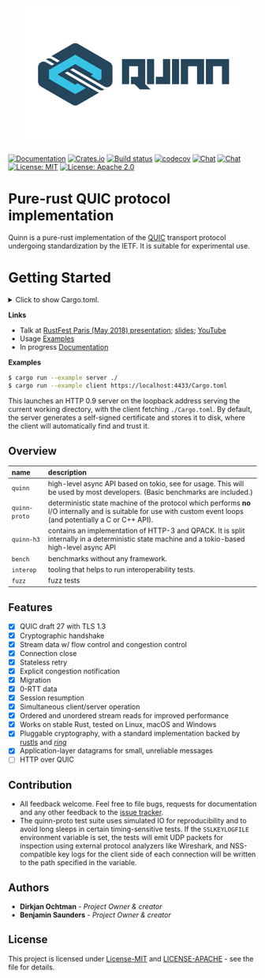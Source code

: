<h1 align="center"><img width="440" src="docs/thumbnail.png" /></h1>

[![Documentation](https://docs.rs/quinn/badge.svg)](https://docs.rs/quinn/)
[![Crates.io](https://img.shields.io/crates/v/quinn.svg)](https://crates.io/crates/quinn)
[![Build status](https://github.com/djc/quinn/workflows/CI/badge.svg)](https://github.com/djc/quinn/actions?query=workflow%3ACI)
[![codecov](https://codecov.io/gh/djc/quinn/branch/master/graph/badge.svg)](https://codecov.io/gh/djc/quinn)
[![Chat](https://img.shields.io/badge/chat-%23quinn:matrix.org-%2346BC99?logo=matrix)](https://matrix.to/#/#quinn:matrix.org)
[![Chat](https://badges.gitter.im/gitterHQ/gitter.svg)](https://gitter.im/djc/quinn)
[![License: MIT](https://img.shields.io/badge/License-MIT-blue.svg)](LICENSE-MIT)
[![License: Apache 2.0](https://img.shields.io/badge/License-Apache%202.0-blue.svg)](LICENSE-APACHE)

# Pure-rust QUIC protocol implementation 
Quinn is a pure-rust implementation of the [QUIC][quic] transport protocol undergoing standardization by the IETF.
 It is suitable for experimental use. 

# Getting Started
<details>
<summary>
Click to show Cargo.toml.
</summary>

```toml
[dependencies]
quinn = "0.6"
```

</details>
<p></p>

**Links**
- Talk at [RustFest Paris (May 2018) presentation][talk]; [slides][slides]; [YouTube][youtube]
- Usage [Examples][examples]
- In progress [Documentation][documentation]

**Examples**

```sh
$ cargo run --example server ./
$ cargo run --example client https://localhost:4433/Cargo.toml
```

This launches an HTTP 0.9 server on the loopback address serving the current
working directory, with the client fetching `./Cargo.toml`. By default, the
server generates a self-signed certificate and stores it to disk, where the
client will automatically find and trust it.

## Overview
| name | description |
| :----- | :----- |
| `quinn` | high-level async API based on tokio, see for usage. This will be used by most developers. (Basic benchmarks are included.) |
| `quinn-proto` | deterministic state machine of the protocol which performs **no** I/O internally and is suitable for use with custom event loops (and potentially a C or C++ API). |
| `quinn-h3` | contains an implementation of HTTP-3 and QPACK. It is split internally in a deterministic state machine and a tokio-based high-level async API |
| `bench` | benchmarks without any framework. |
| `interop` | tooling that helps to run interoperability tests. |
| `fuzz` | fuzz tests |

## Features
- [x] QUIC draft 27 with TLS 1.3
- [x] Cryptographic handshake
- [x] Stream data w/ flow control and congestion control
- [x] Connection close
- [x] Stateless retry
- [x] Explicit congestion notification
- [x] Migration
- [x] 0-RTT data
- [x] Session resumption
- [x] Simultaneous client/server operation
- [x] Ordered and unordered stream reads for improved performance
- [x] Works on stable Rust, tested on Linux, macOS and Windows
- [x] Pluggable cryptography, with a standard implementation backed by
  [rustls][rustls] and [*ring*][ring]
- [x] Application-layer datagrams for small, unreliable messages
- [ ] HTTP over QUIC

## Contribution
- All feedback welcome. Feel free to file bugs, requests for documentation and
  any other feedback to the [issue tracker][issues].
- The quinn-proto test suite uses simulated IO for reproducibility and to avoid
long sleeps in certain timing-sensitive tests. If the `SSLKEYLOGFILE`
environment variable is set, the tests will emit UDP packets for inspection
using external protocol analyzers like Wireshark, and NSS-compatible key logs
for the client side of each connection will be written to the path specified in
the variable.

## Authors

* **Dirkjan Ochtman** - *Project Owner & creator*
* **Benjamin Saunders** - *Project Owner & creator*

## License

This project is licensed under [License-MIT][license-mit] and [LICENSE-APACHE][license-apache] - see the  file for details.

[quic]: https://quicwg.github.io/
[issues]: https://github.com/djc/quinn/issues
[rustls]: https://github.com/ctz/rustls
[ring]: https://github.com/briansmith/ring
[talk]: https://paris.rustfest.eu/sessions/a-quic-future-in-rust
[slides]: https://dirkjan.ochtman.nl/files/quic-future-in-rust.pdf
[animation]: https://dirkjan.ochtman.nl/files/head-of-line-blocking.html
[youtube]: https://www.youtube.com/watch?v=EHgyY5DNdvI
[letsencrypt]: https://letsencrypt.org/
[rcgen]: https://crates.io/crates/rcgen
[license-mit]: https://github.com/djc/quinn/blob/main/LICENSE-MIT
[license-apache]: https://github.com/djc/quinn/blob/main/LICENSE-APACHE
[examples]: https://github.com/djc/quinn/tree/master/quinn/examples
[documentation]: https://github.com/djc/quinn/issues/865

